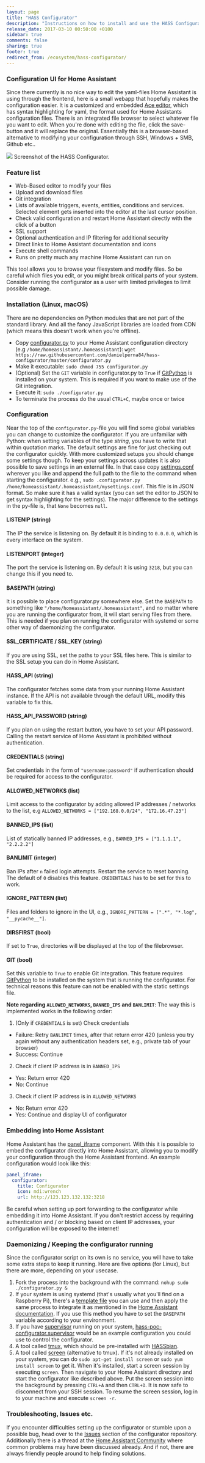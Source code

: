 ```yaml
---
layout: page
title: "HASS Configurator"
description: "Instructions on how to install and use the HASS Configurator"
release_date: 2017-03-10 00:50:00 +0100
sidebar: true
comments: false
sharing: true
footer: true
redirect_from: /ecosystem/hass-configurator/
---
```


### Configuration UI for Home Assistant

Since there currently is no nice way to edit the yaml-files Home Assistant is using through the frontend, here is a small webapp that hopefully makes the configuration easier. It is a customized and embedded [Ace editor](https://ace.c9.io/), which has syntax highlighting for yaml, the format used for Home Assistants configuration files. There is an integrated file browser to select whatever file you want to edit. When you're done with editing the file, click the save-button and it will replace the original.
Essentially this is a browser-based alternative to modifying your configuration through SSH, Windows + SMB, Github etc..

<p class='img'>
<img src='/images/hassio/screenshots/addon-hass-configurator.png'>
Screenshot of the HASS Configurator.
</p>

### Feature list

- Web-Based editor to modify your files
- Upload and download files
- Git integration
- Lists of available triggers, events, entities, conditions and services. Selected element gets inserted into the editor at the last cursor position.
- Check valid configuration and restart Home Assistant directly with the click of a button
- SSL support
- Optional authentication and IP filtering for additional security
- Direct links to Home Assistant documentation and icons
- Execute shell commands
- Runs on pretty much any machine Home Assistant can run on

<p class='note warning'>
This tool allows you to browse your filesystem and modify files. So be careful which files you edit, or you might break critical parts of your system.<br />
Consider running the configurator as a user with limited privileges to limit possible damage.</p>

### Installation (Linux, macOS)
There are no dependencies on Python modules that are not part of the standard library. And all the fancy JavaScript libraries are loaded from CDN (which means this doesn't work when you're offline).
- Copy [configurator.py](https://github.com/danielperna84/hass-configurator/blob/master/configurator.py) to your Home Assistant configuration directory (e.g `/home/homeassistant/.homeassistant`): `wget https://raw.githubusercontent.com/danielperna84/hass-configurator/master/configurator.py`
- Make it executable: `sudo chmod 755 configurator.py`
- (Optional) Set the `GIT` variable in configurator.py to `True` if [GitPython](https://gitpython.readthedocs.io/) is installed on your system. This is required if you want to make use of the Git integration.
- Execute it: `sudo ./configurator.py`
- To terminate the process do the usual `CTRL+C`, maybe once or twice

### Configuration
Near the top of the `configurator.py`-file you will find some global variables you can change to customize the configurator. If you are unfamiliar with Python: when setting variables of the type _string_, you have to write that within quotation marks. The default settings are fine for just checking out the configurator quickly. With more customized setups you should change some settings though.
To keep your settings across updates it is also possible to save settings in an external file. In that case copy [settings.conf](https://github.com/danielperna84/hass-configurator/blob/master/settings.conf) wherever you like and append the full path to the file to the command when starting the configurator. e.g., `sudo .configurator.py /home/homeassistant/.homeassistant/mysettings.conf`. This file is in JSON format. So make sure it has a valid syntax (you can set the editor to JSON to get syntax highlighting for the settings). The major difference to the settings in the py-file is, that `None` becomes `null`.

#### LISTENIP (string)
The IP the service is listening on. By default it is binding to `0.0.0.0`, which is every interface on the system.
#### LISTENPORT (integer)
The port the service is listening on. By default it is using `3218`, but you can change this if you need to.
#### BASEPATH (string)
It is possible to place configurator.py somewhere else. Set the `BASEPATH` to something like `"/home/homeassistant/.homeassistant"`, and no matter where you are running the configurator from, it will start serving files from there. This is needed if you plan on running the configurator with systemd or some other way of daemonizing the configurator.
#### SSL_CERTIFICATE / SSL_KEY (string)
If you are using SSL, set the paths to your SSL files here. This is similar to the SSL setup you can do in Home Assistant.
#### HASS_API (string)
The configurator fetches some data from your running Home Assistant instance. If the API is not available through the default URL, modify this variable to fix this.
#### HASS_API_PASSWORD (string)
If you plan on using the restart button, you have to set your API password. Calling the restart service of Home Assistant is prohibited without authentication.
#### CREDENTIALS (string)
Set credentials in the form of `"username:password"` if authentication should be required for access to the configurator.
#### ALLOWED_NETWORKS (list)
Limit access to the configurator by adding allowed IP addresses / networks to the list, e.g `ALLOWED_NETWORKS = ["192.168.0.0/24", "172.16.47.23"]`
#### BANNED_IPS (list)
List of statically banned IP addresses, e.g., `BANNED_IPS = ["1.1.1.1", "2.2.2.2"]`
#### BANLIMIT (integer)
Ban IPs after `n` failed login attempts. Restart the service to reset banning. The default of `0` disables this feature. `CREDENTIALS` has to be set for this to work.
#### IGNORE_PATTERN (list)
Files and folders to ignore in the UI, e.g., `IGNORE_PATTERN = [".*", "*.log", "__pycache__"]`.
#### DIRSFIRST (bool)
If set to `True`, directories will be displayed at the top of the filebrowser.
#### GIT (bool)
Set this variable to `True` to enable Git integration. This feature requires [GitPython](https://gitpython.readthedocs.io)
 to be installed on the system that is running the configurator. For technical reasons this feature can not be enabled with the static settings file.

__Note regarding `ALLOWED_NETWORKS`, `BANNED_IPS` and `BANLIMIT`__:
The way this is implemented works in the following order:

1. (Only if `CREDENTIALS` is set) Check credentials
  - Failure: Retry `BANLIMIT` times, after that return error 420 (unless you try again without any authentication headers set, e.g., private tab of your browser)
  - Success: Continue
2. Check if client IP address is in `BANNED_IPS`
  - Yes: Return error 420
  - No: Continue
3. Check if client IP address is in `ALLOWED_NETWORKS`
  - No: Return error 420
  - Yes: Continue and display UI of configurator

### Embedding into Home Assistant
Home Assistant has the [panel_iframe](/components/panel_iframe/) component. With this it is possible to embed the configurator directly into Home Assistant, allowing you to modify your configuration through the Home Assistant frontend.
An example configuration would look like this:

```yaml
panel_iframe:
  configurator:
    title: Configurator
    icon: mdi:wrench
    url: http://123.123.132.132:3218
```
<p class='note warning'>
Be careful when setting up port forwarding to the configurator while embedding it into Home Assistant. If you don't restrict access by requiring authentication and / or blocking based on client IP addresses, your configuration will be exposed to the internet!</p>

### Daemonizing / Keeping the configurator running
Since the configurator script on its own is no service, you will have to take some extra steps to keep it running. Here are five options (for Linux), but there are more, depending on your usecase.

1. Fork the process into the background with the command:
`nohup sudo ./configurator.py &`
2. If your system is using systemd (that's usually what you'll find on a Raspberry Pi), there's a [template file](https://github.com/danielperna84/hass-configurator/blob/master/hass-configurator.systemd) you can use and then apply the same process to integrate it as mentioned in the [Home Assistant documentation](/docs/autostart/systemd/). If you use this method you have to set the `BASEPATH` variable according to your environment.
3. If you have [supervisor](http://supervisord.org/) running on your system, [hass-poc-configurator.supervisor](https://github.com/danielperna84/hass-configurator/blob/master/hass-configurator.supervisor) would be an example configuration you could use to control the configurator.
4. A tool called [tmux](https://tmux.github.io/), which should be pre-installed with [HASSbian](/docs/hassbian/).
5. A tool called [screen](http://ss64.com/bash/screen.html) (alternative to tmux). If it's not already installed on your system, you can do `sudo apt-get install screen` or `sudo yum install screen` to get it. When it's installed, start a screen session by executing `screen`. Then navigate to your Home Assistant directory and start the configurator like described above. Put the screen session into the background by pressing `CTRL+A` and then `CTRL+D`. It is now safe to disconnect from your SSH session.
To resume the screen session, log in to your machine and execute `screen -r`.

### Troubleshooting, Issues etc.
If you encounter difficulties setting up the configurator or stumble upon a possible bug, head over to the [Issues](https://github.com/danielperna84/hass-configurator/issues) section of the configurator repository. Additionally there is a thread at the [Home Assistant Community](https://community.home-assistant.io/t/simplistic-configuration-ui/10175) where common problems may have been discussed already. And if not, there are always friendly people around to help finding solutions.
